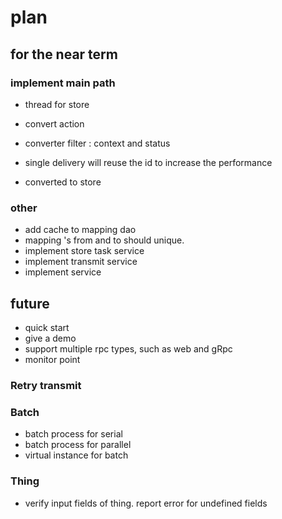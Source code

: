 # plan

## for the near term

### implement main path

* thread for store
* convert action

* converter filter : context and status
* single delivery will reuse the id to increase the performance
* converted to store

### other

* add cache to mapping dao
* mapping 's from and to should unique. 
* implement store task service
* implement transmit service
* implement service

## future

* quick start
* give a demo
* support multiple rpc types, such as web and gRpc
* monitor point

### Retry transmit

### Batch

* batch process for serial
* batch process for parallel
* virtual instance for batch

### Thing

* verify input fields of thing. report error for undefined fields





